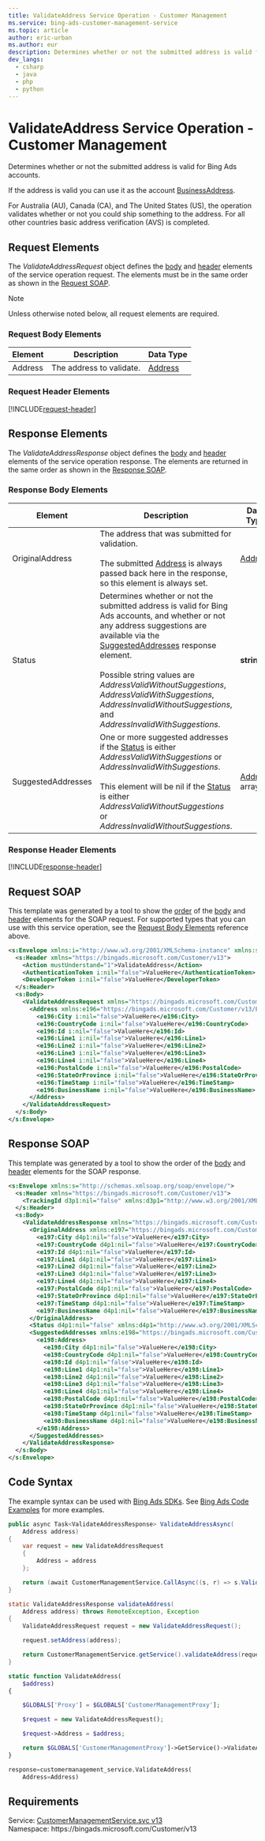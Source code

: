 ```yaml
---
title: ValidateAddress Service Operation - Customer Management
ms.service: bing-ads-customer-management-service
ms.topic: article
author: eric-urban
ms.author: eur
description: Determines whether or not the submitted address is valid for Bing Ads accounts.
dev_langs: 
  - csharp
  - java
  - php
  - python
---
```

# ValidateAddress Service Operation - Customer Management
Determines whether or not the submitted address is valid for Bing Ads accounts. 

If the address is valid you can use it as the account [BusinessAddress](advertiseraccount.md#businessaddress). 

For Australia (AU), Canada (CA), and The United States (US), the operation validates whether or not you could ship something to the address. For all other countries basic address verification (AVS) is completed. 

## <a name="request"></a>Request Elements
The *ValidateAddressRequest* object defines the [body](#request-body) and [header](#request-header) elements of the service operation request. The elements must be in the same order as shown in the [Request SOAP](#request-soap). 

> [!NOTE]
> Unless otherwise noted below, all request elements are required.

### <a name="request-body"></a>Request Body Elements

|Element|Description|Data Type|
|-----------|---------------|-------------|
|<a name="address"></a>Address|The address to validate.|[Address](address.md)|

### <a name="request-header"></a>Request Header Elements
[!INCLUDE[request-header](./includes/request-header.md)]

## <a name="response"></a>Response Elements
The *ValidateAddressResponse* object defines the [body](#response-body) and [header](#response-header) elements of the service operation response. The elements are returned in the same order as shown in the [Response SOAP](#response-soap).

### <a name="response-body"></a>Response Body Elements

|Element|Description|Data Type|
|-----------|---------------|-------------|
|<a name="originaladdress"></a>OriginalAddress|The address that was submitted for validation.<br/><br/>The submitted [Address](#address) is always passed back here in the response, so this element is always set.|[Address](address.md)|
|<a name="status"></a>Status|Determines whether or not the submitted address is valid for Bing Ads accounts, and whether or not any address suggestions are available via the [SuggestedAddresses](#suggestedaddresses) response element.<br/><br/>Possible string values are *AddressValidWithoutSuggestions*, *AddressValidWithSuggestions*, *AddressInvalidWithoutSuggestions*, and *AddressInvalidWithSuggestions*.|**string**|
|<a name="suggestedaddresses"></a>SuggestedAddresses|One or more suggested addresses if the [Status](#status) is either *AddressValidWithSuggestions* or *AddressInvalidWithSuggestions*.<br/><br/>This element will be nil if the [Status](#status) is either *AddressValidWithoutSuggestions* or *AddressInvalidWithoutSuggestions*.|[Address](address.md) array|

### <a name="response-header"></a>Response Header Elements
[!INCLUDE[response-header](./includes/response-header.md)]

## <a name="request-soap"></a>Request SOAP
This template was generated by a tool to show the [order](../guides/services-protocol.md#element-order) of the [body](#request-body) and [header](#request-header) elements for the SOAP request. For supported types that you can use with this service operation, see the [Request Body Elements](#request-header) reference above.

```xml
<s:Envelope xmlns:i="http://www.w3.org/2001/XMLSchema-instance" xmlns:s="http://schemas.xmlsoap.org/soap/envelope/">
  <s:Header xmlns="https://bingads.microsoft.com/Customer/v13">
    <Action mustUnderstand="1">ValidateAddress</Action>
    <AuthenticationToken i:nil="false">ValueHere</AuthenticationToken>
    <DeveloperToken i:nil="false">ValueHere</DeveloperToken>
  </s:Header>
  <s:Body>
    <ValidateAddressRequest xmlns="https://bingads.microsoft.com/Customer/v13">
      <Address xmlns:e196="https://bingads.microsoft.com/Customer/v13/Entities" i:nil="false">
        <e196:City i:nil="false">ValueHere</e196:City>
        <e196:CountryCode i:nil="false">ValueHere</e196:CountryCode>
        <e196:Id i:nil="false">ValueHere</e196:Id>
        <e196:Line1 i:nil="false">ValueHere</e196:Line1>
        <e196:Line2 i:nil="false">ValueHere</e196:Line2>
        <e196:Line3 i:nil="false">ValueHere</e196:Line3>
        <e196:Line4 i:nil="false">ValueHere</e196:Line4>
        <e196:PostalCode i:nil="false">ValueHere</e196:PostalCode>
        <e196:StateOrProvince i:nil="false">ValueHere</e196:StateOrProvince>
        <e196:TimeStamp i:nil="false">ValueHere</e196:TimeStamp>
        <e196:BusinessName i:nil="false">ValueHere</e196:BusinessName>
      </Address>
    </ValidateAddressRequest>
  </s:Body>
</s:Envelope>
```

## <a name="response-soap"></a>Response SOAP
This template was generated by a tool to show the order of the [body](#response-body) and [header](#response-header) elements for the SOAP response.

```xml
<s:Envelope xmlns:s="http://schemas.xmlsoap.org/soap/envelope/">
  <s:Header xmlns="https://bingads.microsoft.com/Customer/v13">
    <TrackingId d3p1:nil="false" xmlns:d3p1="http://www.w3.org/2001/XMLSchema-instance">ValueHere</TrackingId>
  </s:Header>
  <s:Body>
    <ValidateAddressResponse xmlns="https://bingads.microsoft.com/Customer/v13">
      <OriginalAddress xmlns:e197="https://bingads.microsoft.com/Customer/v13/Entities" d4p1:nil="false" xmlns:d4p1="http://www.w3.org/2001/XMLSchema-instance">
        <e197:City d4p1:nil="false">ValueHere</e197:City>
        <e197:CountryCode d4p1:nil="false">ValueHere</e197:CountryCode>
        <e197:Id d4p1:nil="false">ValueHere</e197:Id>
        <e197:Line1 d4p1:nil="false">ValueHere</e197:Line1>
        <e197:Line2 d4p1:nil="false">ValueHere</e197:Line2>
        <e197:Line3 d4p1:nil="false">ValueHere</e197:Line3>
        <e197:Line4 d4p1:nil="false">ValueHere</e197:Line4>
        <e197:PostalCode d4p1:nil="false">ValueHere</e197:PostalCode>
        <e197:StateOrProvince d4p1:nil="false">ValueHere</e197:StateOrProvince>
        <e197:TimeStamp d4p1:nil="false">ValueHere</e197:TimeStamp>
        <e197:BusinessName d4p1:nil="false">ValueHere</e197:BusinessName>
      </OriginalAddress>
      <Status d4p1:nil="false" xmlns:d4p1="http://www.w3.org/2001/XMLSchema-instance">ValueHere</Status>
      <SuggestedAddresses xmlns:e198="https://bingads.microsoft.com/Customer/v13/Entities" d4p1:nil="false" xmlns:d4p1="http://www.w3.org/2001/XMLSchema-instance">
        <e198:Address>
          <e198:City d4p1:nil="false">ValueHere</e198:City>
          <e198:CountryCode d4p1:nil="false">ValueHere</e198:CountryCode>
          <e198:Id d4p1:nil="false">ValueHere</e198:Id>
          <e198:Line1 d4p1:nil="false">ValueHere</e198:Line1>
          <e198:Line2 d4p1:nil="false">ValueHere</e198:Line2>
          <e198:Line3 d4p1:nil="false">ValueHere</e198:Line3>
          <e198:Line4 d4p1:nil="false">ValueHere</e198:Line4>
          <e198:PostalCode d4p1:nil="false">ValueHere</e198:PostalCode>
          <e198:StateOrProvince d4p1:nil="false">ValueHere</e198:StateOrProvince>
          <e198:TimeStamp d4p1:nil="false">ValueHere</e198:TimeStamp>
          <e198:BusinessName d4p1:nil="false">ValueHere</e198:BusinessName>
        </e198:Address>
      </SuggestedAddresses>
    </ValidateAddressResponse>
  </s:Body>
</s:Envelope>
```

## <a name="example"></a>Code Syntax
The example syntax can be used with [Bing Ads SDKs](../guides/client-libraries.md). See [Bing Ads Code Examples](../guides/code-examples.md) for more examples.
```csharp
public async Task<ValidateAddressResponse> ValidateAddressAsync(
	Address address)
{
	var request = new ValidateAddressRequest
	{
		Address = address
	};

	return (await CustomerManagementService.CallAsync((s, r) => s.ValidateAddressAsync(r), request));
}
```
```java
static ValidateAddressResponse validateAddress(
	Address address) throws RemoteException, Exception
{
	ValidateAddressRequest request = new ValidateAddressRequest();

	request.setAddress(address);

	return CustomerManagementService.getService().validateAddress(request);
}
```
```php
static function ValidateAddress(
	$address)
{

	$GLOBALS['Proxy'] = $GLOBALS['CustomerManagementProxy'];

	$request = new ValidateAddressRequest();

	$request->Address = $address;

	return $GLOBALS['CustomerManagementProxy']->GetService()->ValidateAddress($request);
}
```
```python
response=customermanagement_service.ValidateAddress(
	Address=Address)
```

## Requirements
Service: [CustomerManagementService.svc v13](https://clientcenter.api.bingads.microsoft.com/Api/CustomerManagement/v13/CustomerManagementService.svc)  
Namespace: https\://bingads.microsoft.com/Customer/v13  

